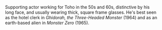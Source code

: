 <!-- Koji Uno -->

Supporting actor working for Toho in the 50s and 60s, distinctive by his long face, and usually wearing thick, square frame glasses. He's best seen as the hotel clerk in _Ghidorah, the Three-Headed Monster_ (1964) and as an earth-based alien in _Monster Zero_ (1965).
